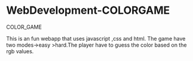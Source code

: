 # WebDevelopment-COLORGAME
COLOR_GAME

This is an fun webapp that uses javascript ,css and html. The game have two modes->easy >hard.The player have to guess the color based on the rgb values.


